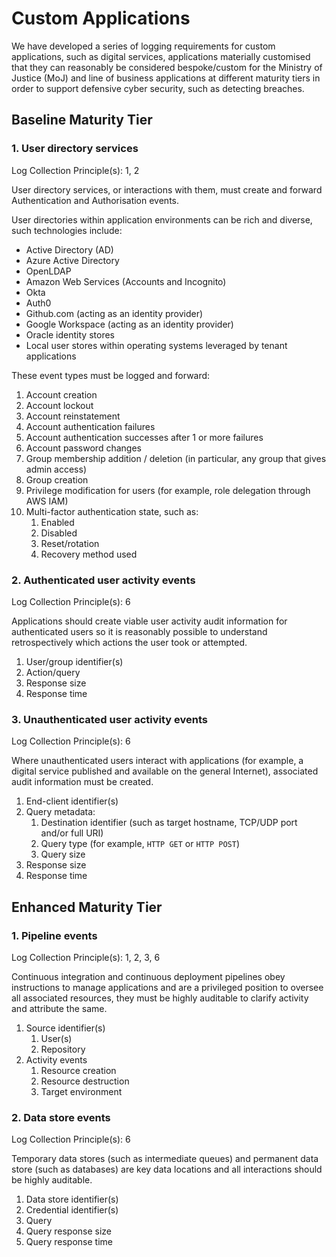# Custom Applications

We have developed a series of logging requirements for custom applications, such as digital services, applications materially customised that they can reasonably be considered bespoke/custom for the Ministry of Justice \(MoJ\) and line of business applications at different maturity tiers in order to support defensive cyber security, such as detecting breaches.

## Baseline Maturity Tier

### 1. User directory services

Log Collection Principle\(s\): 1, 2

User directory services, or interactions with them, must create and forward Authentication and Authorisation events.

User directories within application environments can be rich and diverse, such technologies include:

-   Active Directory \(AD\)
-   Azure Active Directory
-   OpenLDAP
-   Amazon Web Services \(Accounts and Incognito\)
-   Okta
-   Auth0
-   Github.com \(acting as an identity provider\)
-   Google Workspace \(acting as an identity provider\)
-   Oracle identity stores
-   Local user stores within operating systems leveraged by tenant applications

These event types must be logged and forward:

1.  Account creation
2.  Account lockout
3.  Account reinstatement
4.  Account authentication failures
5.  Account authentication successes after 1 or more failures
6.  Account password changes
7.  Group membership addition / deletion \(in particular, any group that gives admin access\)
8.  Group creation
9.  Privilege modification for users \(for example, role delegation through AWS IAM\)
10. Multi-factor authentication state, such as:
    1.  Enabled
    2.  Disabled
    3.  Reset/rotation
    4.  Recovery method used

### 2. Authenticated user activity events

Log Collection Principle\(s\): 6

Applications should create viable user activity audit information for authenticated users so it is reasonably possible to understand retrospectively which actions the user took or attempted.

1.  User/group identifier\(s\)
2.  Action/query
3.  Response size
4.  Response time

### 3. Unauthenticated user activity events

Log Collection Principle\(s\): 6

Where unauthenticated users interact with applications \(for example, a digital service published and available on the general Internet\), associated audit information must be created.

1.  End-client identifier\(s\)
2.  Query metadata:
    1.  Destination identifier \(such as target hostname, TCP/UDP port and/or full URI\)
    2.  Query type \(for example, `HTTP GET` or `HTTP POST`\)
    3.  Query size
3.  Response size
4.  Response time

## Enhanced Maturity Tier

### 1. Pipeline events

Log Collection Principle\(s\): 1, 2, 3, 6

Continuous integration and continuous deployment pipelines obey instructions to manage applications and are a privileged position to oversee all associated resources, they must be highly auditable to clarify activity and attribute the same.

1.  Source identifier\(s\)
    1.  User\(s\)
    2.  Repository
2.  Activity events
    1.  Resource creation
    2.  Resource destruction
    3.  Target environment

### 2. Data store events

Log Collection Principle\(s\): 6

Temporary data stores \(such as intermediate queues\) and permanent data store \(such as databases\) are key data locations and all interactions should be highly auditable.

1.  Data store identifier\(s\)
2.  Credential identifier\(s\)
3.  Query
4.  Query response size
5.  Query response time

